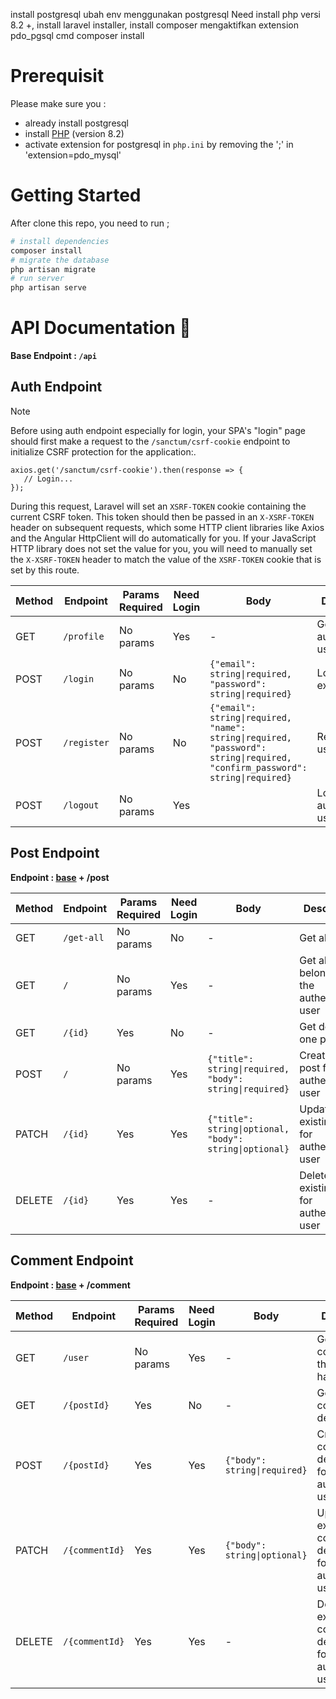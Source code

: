 install postgresql
ubah env menggunakan postgresql
Need install php versi 8.2 +, install laravel installer, install composer
mengaktifkan extension pdo_pgsql
cmd composer install

# Prerequisit

Please make sure you :

-   already install postgresql
-   install [PHP](https://www.php.net/downloads.php) (version 8.2)
-   activate extension for postgresql in `php.ini` by removing the ';' in 'extension=pdo_mysql'

# Getting Started

After clone this repo, you need to run ;

```bash
# install dependencies
composer install
# migrate the database
php artisan migrate
# run server
php artisan serve

```

# API Documentation 📝

**Base Endpoint : `/api`**

## Auth Endpoint

> [!NOTE]
> Before using auth endpoint especially for login, your SPA's "login" page should first make a request to the `/sanctum/csrf-cookie` endpoint to initialize CSRF protection for the application:.
>
> ```
> axios.get('/sanctum/csrf-cookie').then(response => {
>    // Login...
> });
> ```
>
> During this request, Laravel will set an `XSRF-TOKEN` cookie containing the current CSRF token. This token should then be passed in an `X-XSRF-TOKEN` header on subsequent requests, which some HTTP client libraries like Axios and the Angular HttpClient will do automatically for you. If your JavaScript HTTP library does not set the value for you, you will need to manually set the `X-XSRF-TOKEN` header to match the value of the `XSRF-TOKEN` cookie that is set by this route.

| Method | Endpoint    | Params Required | Need Login | Body                                                                                                                        | Description                    |
| ------ | ----------- | --------------- | ---------- | --------------------------------------------------------------------------------------------------------------------------- | ------------------------------ |
| GET    | `/profile`  | No params       | Yes        | -                                                                                                                           | Get profile authenticated user |
| POST   | `/login`    | No params       | No         | `{"email": string\|required, "password": string\|required}`                                                                 | Login existing user            |
| POST   | `/register` | No params       | No         | `{"email": string\|required, "name": string\|required, "password": string\|required, "confirm_password": string\|required}` | Registration user              |
| POST   | `/logout`   | No params       | Yes        |                                                                                                                             | Logout authenticated user      |

## Post Endpoint

**Endpoint : [base](#api-documentation-) + /post**

| Method | Endpoint   | Params Required | Need Login | Body                                                    | Description                                       |
| ------ | ---------- | --------------- | ---------- | ------------------------------------------------------- | ------------------------------------------------- |
| GET    | `/get-all` | No params       | No         | -                                                       | Get all posts                                     |
| GET    | `/`        | No params       | Yes        | -                                                       | Get all posts belonging to the authenticated user |
| GET    | `/{id}`    | Yes             | No         | -                                                       | Get detail one post                               |
| POST   | `/`        | No params       | Yes        | `{"title": string\|required, "body": string\|required}` | Create a new post for authenticated user          |
| PATCH  | `/{id}`    | Yes             | Yes        | `{"title": string\|optional, "body": string\|optional}` | Update a existing post for authenticated user     |
| DELETE | `/{id}`    | Yes             | Yes        | -                                                       | Delete a existing post for authenticated user     |

## Comment Endpoint

**Endpoint : [base](#api-documentation-) + /comment**

| Method | Endpoint       | Params Required | Need Login | Body                         | Description                                                     |
| ------ | -------------- | --------------- | ---------- | ---------------------------- | --------------------------------------------------------------- |
| GET    | `/user`        | No params       | Yes        | -                            | Get all comments that user have                                 |
| GET    | `/{postId}`    | Yes             | No         | -                            | Get all comments on detail post                                 |
| POST   | `/{postId}`    | Yes             | Yes        | `{"body": string\|required}` | Create a new comment on detail post for authenticated user      |
| PATCH  | `/{commentId}` | Yes             | Yes        | `{"body": string\|optional}` | Update a existing comment on detail post for authenticated user |
| DELETE | `/{commentId}` | Yes             | Yes        | -                            | Delete a existing comment on detail post for authenticated user |

